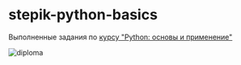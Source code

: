 # stepik-python-basics

Выполненные задания по [курсу "Python: основы и применение"](https://stepik.org/course/512/syllabus)

![diploma](https://raw.githubusercontent.com/cr00z/stepik_ds/master/images/stepik-certificate-intro-ds.png "Diploma")

